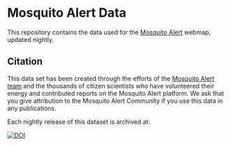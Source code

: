 # Mosquito Alert Data

This repository contains the data used for the [Mosquito Alert](http://mosquitoalert.com) webmap, updated nightly.

## Citation

This data set has been created through the efforts of the [Mosquito Alert team](http://www.mosquitoalert.com/en/project/team/) and the thousands of citizen scientists who have volunteered their energy and contributed reports on the Mosquito Alert platform. We ask that you give attribution to the Mosquito Alert Community if you use this data in any publications.

Each nightly release of this dataset is archived at:

[![DOI](https://zenodo.org/badge/69230142.svg)](https://zenodo.org/badge/latestdoi/69230142)

